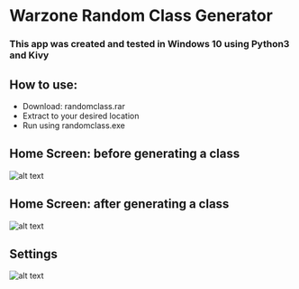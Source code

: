 # Warzone Random Class Generator
### This app was created and tested in Windows 10 using Python3 and Kivy

## How to use:
- Download: randomclass.rar
- Extract to your desired location
- Run using randomclass.exe

## Home Screen: before generating a class
 ![alt text](https://github.com/HexRoy/Warzone-Random-Class-Generator/tree/master/assets/readme/before.png)
## Home Screen: after generating a class
 ![alt text](https://github.com/HexRoy/Warzone-Random-Class-Generator/tree/master/assets/readme/after.png)
## Settings
 ![alt text](https://github.com/HexRoy/Warzone-Random-Class-Generator/tree/master/assets/readme/settings.png)